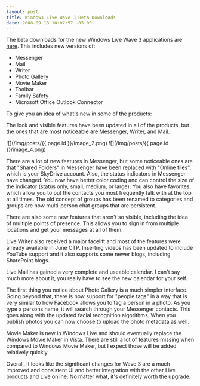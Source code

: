 ```yaml
---
layout: post
title: Windows Live Wave 3 Beta Downloads
date: 2008-09-18 10:07:57 -05:00
---
```


The beta downloads for the new Windows Live Wave 3 applications are [here](http://download.live.com/). This includes new versions of:

*   Messenger 
*   Mail 
*   Writer 
*   Photo Gallery 
*   Movie Maker 
*   Toolbar 
*   Family Safety 
*   Microsoft Office Outlook Connector   

To give you an idea of what's new in some of the products:

The look and visible features have been updated in all of the products, but the ones that are most noticeable are Messenger, Writer, and Mail.

![](/img/posts/{{ page.id }}/image_2.png) ![](/img/posts/{{ page.id }}/image_4.png) 

There are a lot of new features in Messenger, but some noticeable ones are that "Shared Folders" in Messenger have been replaced with "Online files", which is your SkyDrive account. Also, the status indicators in Messenger have changed. You now have better color coding and can control the size of the indicator (status only, small, medium, or large). You also have favorites, which allow you to put the contacts you most frequently talk with at the top at all times. The old concept of groups has been renamed to categories and groups are now multi-person chat groups that are persistent.

There are also some new features that aren't so visible, including the idea of multiple points of presence. This allows you to sign in from multiple locations and get your messages at all of them.

Live Writer also received a major facelift and most of the features were already available in June CTP. Inserting videos has been updated to include YouTube support and it also supports some newer blogs, including SharePoint blogs.

Live Mail has gained a very complete and useable calendar. I can't say much more about it, you really have to see the new calendar for your self.

The first thing you notice about Photo Gallery is a much simpler interface. Going beyond that, there is now support for "people tags" in a way that is very similar to how Facebook allows you to tag a person in a photo. As you type a persons name, it will search through your Messenger contacts. This goes along with the updated facial recognition algorithms. When you publish photos you can now choose to upload the photo metadata as well. 

Movie Maker is new in Windows Live and should eventually replace the Windows Movie Maker in Vista. There are still a lot of features missing when compared to Windows Movie Maker, but I expect those will be added relatively quickly.

Overall, it looks like the significant changes for Wave 3 are a much improved and consistent UI and better integration with the other Live products and Live online. No matter what, it's definitely worth the upgrade.
